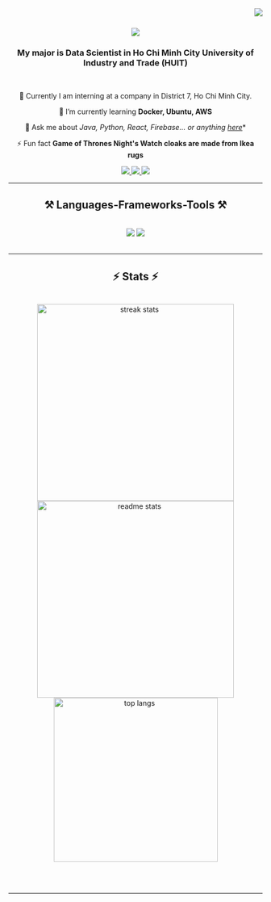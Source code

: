 <img align="right" src="https://visitor-badge.laobi.icu/badge?page_id=phuclaits.phuclaits/" />

<h1 align="center">
    <img src="https://readme-typing-svg.herokuapp.com/?font=Righteous&size=35&center=true&vCenter=true&width=500&height=70&duration=4000&lines=Hi+There!+%F0%9F%91%8B;+I%27m+La+Hoang+Phuc;" />
</h1>

<h3 align="center">My major is Data Scientist in <a>Ho Chi Minh City University of Industry and Trade (HUIT)</a></h3>

<br/>

<div align="center">
 
 🔭 Currently I am interning at a company in District 7, Ho Chi Minh City. 
 
 🌱 I’m currently learning **Docker, Ubuntu, AWS**

💬 Ask me about *Java, Python, React, Firebase... or anything [here](https://github.com/phuclaits/phuclaits/issues)**

⚡ Fun fact **Game of Thrones Night's Watch cloaks are made from Ikea rugs**

 </div>
 
<div align="center"> 
  <a href="mailto:phuclaits03@gmail.com">
    <img src="https://img.shields.io/badge/ZALO-333333?style=for-the-badge&logo=zalo&logoColor=blue" />
  </a>
  <a href="#" target="_blank">
    <img src="https://img.shields.io/badge/LinkedIn-0077B5?style=for-the-badge&logo=linkedin&logoColor=white" target="_blank" />
  </a>
  <a href="https://www.facebook.com/lahoangphuc1312" target="_blank">
     <img src="https://img.shields.io/badge/Facebook-00ffff?style=for-the-badge&logo=todoist&logoColor=white" target="_blank" /> <!-- sqlite, safari, google-chrome are other good icon options -->
  </a>
</div>

 <hr/>
 
<h2 align="center">⚒️ Languages-Frameworks-Tools ⚒️</h2>
<br/>
<div align="center">
    <img src="https://skillicons.dev/icons?i=react,bootstrap,html,css,vscode,github,git,aws,gcp,ubuntu,linux,postman" />
    <img src="https://skillicons.dev/icons?i=nodejs,python,tensorflow,sklearn,javascript,firebase,mongodb,c,dotnet,cs,java,nextjs,mysql,graphql" /><br>
</div>

<br/>
<hr/>

<h2 align="center">⚡ Stats ⚡</h2>
<br>
<div align=center>
  <img width=390 src="https://github-readme-streak-stats-salesp07.vercel.app/?user=phuclaits&count_private=true&theme=react&border_radius=10" alt="streak stats"/>
  <img width=390 src="https://github-readme-stats-salesp07.vercel.app/api?username=phuclaits&count_private=true&show_icons=true&theme=react&rank_icon=github&border_radius=10" alt="readme stats" />
  <br/>
  <img width=325 align="center" src="https://github-readme-stats-salesp07.vercel.app/api/top-langs/?username=phuclaits&hide=HTML&langs_count=8&layout=compact&theme=react&border_radius=10&size_weight=0.5&count_weight=0.5&exclude_repo=github-readme-stats" alt="top langs" />
</div>

<br/><br/>

<hr/>

